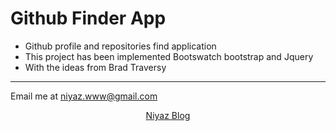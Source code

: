 # Github Finder App

- Github profile and repositories find application
- This project has been implemented Bootswatch bootstrap and Jquery
- With the ideas from Brad Traversy

---
Email me at [niyaz.www@gmail.com](Mailto:niyaz.www@gmail.com)

<p align="center"><a href="https://niyazahamed.wordpress.com" target="_blank">Niyaz Blog</p>